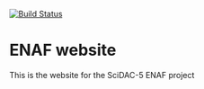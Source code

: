 [![Build Status](https://travis-ci.org/teams-scidac/teams-scidac.github.io.svg?branch=master)](https://travis-ci.org/teams-scidac/teams-scidac.github.io)

# ENAF website

This is the website for the SciDAC-5 ENAF project

